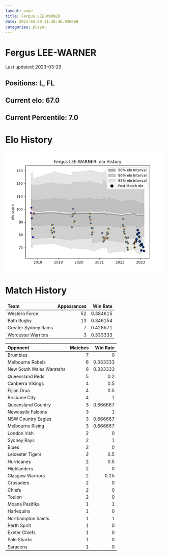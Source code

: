 ```yaml
---  
layout: page  
title: Fergus LEE-WARNER  
date: 2023-03-29 11:30:46.938668  
categories: player  
---
```

# Fergus LEE-WARNER


Last updated: 2023-03-29
## Positions: L, FL

## Current elo: 67.0

## Current Percentile: 7.0

# Elo History


![elo history](history_FergusLEE-WARNER.png)
# Match History


| Team                |   Appearances |   Win Rate |
|:--------------------|--------------:|-----------:|
| Western Force       |            52 |   0.384615 |
| Bath Rugby          |            13 |   0.346154 |
| Greater Sydney Rams |             7 |   0.428571 |
| Worcester Warriors  |             3 |   0.333333 |

| Opponent                 |   Matches |   Win Rate |
|:-------------------------|----------:|-----------:|
| Brumbies                 |         7 |   0        |
| Melbourne Rebels         |         6 |   0.333333 |
| New South Wales Waratahs |         6 |   0.333333 |
| Queensland Reds          |         5 |   0.2      |
| Canberra Vikings         |         4 |   0.5      |
| Fijian Drua              |         4 |   0.5      |
| Brisbane City            |         4 |   1        |
| Queensland Country       |         3 |   0.666667 |
| Newcastle Falcons        |         3 |   1        |
| NSW Country Eagles       |         3 |   0.666667 |
| Melbourne Rising         |         3 |   0.666667 |
| London Irish             |         2 |   0        |
| Sydney Rays              |         2 |   1        |
| Blues                    |         2 |   0        |
| Leicester Tigers         |         2 |   0.5      |
| Hurricanes               |         2 |   0.5      |
| Highlanders              |         2 |   0        |
| Glasgow Warriors         |         2 |   0.25     |
| Crusaders                |         2 |   0        |
| Chiefs                   |         2 |   0        |
| Toulon                   |         2 |   0        |
| Moana Pasifika           |         1 |   1        |
| Harlequins               |         1 |   0        |
| Northampton Saints       |         1 |   1        |
| Perth Spirit             |         1 |   0        |
| Exeter Chiefs            |         1 |   0        |
| Sale Sharks              |         1 |   0        |
| Saracens                 |         1 |   0        |